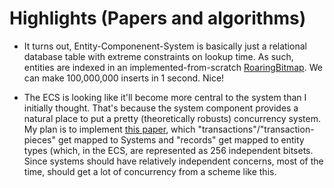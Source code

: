 # Highlights (Papers and algorithms)

- It turns out, Entity-Componenent-System is basically just a relational database table with extreme constraints on lookup time.
As such, entities are indexed in an implemented-from-scratch [RoaringBitmap](https://arxiv.org/abs/1402.6407). We can make 100,000,000
inserts in 1 second. Nice!

- The ECS is looking like it'll become more central to the system than I initially thought. 
That's because the system component provides a natural place to put a pretty (theoretically robusts)
concurrency system. My plan is to implement [this paper](https://arxiv.org/pdf/1503.03642), which "transactions"/"transaction-pieces"
get mapped to Systems and "records" get mapped to entity types (which, in the ECS, are represented as 256 independent bitsets. 
Since systems should have relatively independent concerns, most of the time, should get a lot of concurrency from a scheme like this.
